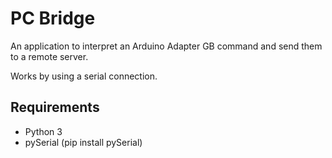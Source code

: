 # PC Bridge
An application to interpret an Arduino Adapter GB command and send them to a remote server.

Works by using a serial connection.

## Requirements
- Python 3
- pySerial (pip install pySerial)
